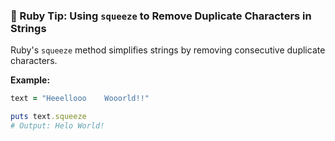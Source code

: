 ### 💎 Ruby Tip: Using `squeeze` to Remove Duplicate Characters in Strings

Ruby's `squeeze` method simplifies strings by removing consecutive duplicate characters.

**Example:**

```ruby
text = "Heeellooo    Wooorld!!"

puts text.squeeze
# Output: Helo World!
```
